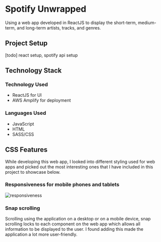 # Spotify Unwrapped

Using a web app developed in ReactJS to display the short-term, medium-term, and long-term artists, tracks, and genres.

## Project Setup
[todo]
react setup, spotify api setup

## Technology Stack

### Technology Used
- ReactJS for UI
- AWS Amplify for deployment
### Languages Used
- JavaScript
- HTML
- SASS/CSS

## CSS Features
While developing this web app, I looked into different styling used for web apps and picked out the most interesting ones that I have included in this project to showcase below.
### Responsiveness for mobile phones and tablets
![responsiveness](https://github.com/francotaboada/spotify-unwrapped/assets/18605940/3cd5da93-002e-4ae7-855d-476cfedebaa9)
### Snap scrolling
Scrolling using the application on a desktop or on a mobile device, snap scrolling locks to each component on the web app which allows all information to be displayed to the user. I found adding this made the application a lot more user-friendly.



